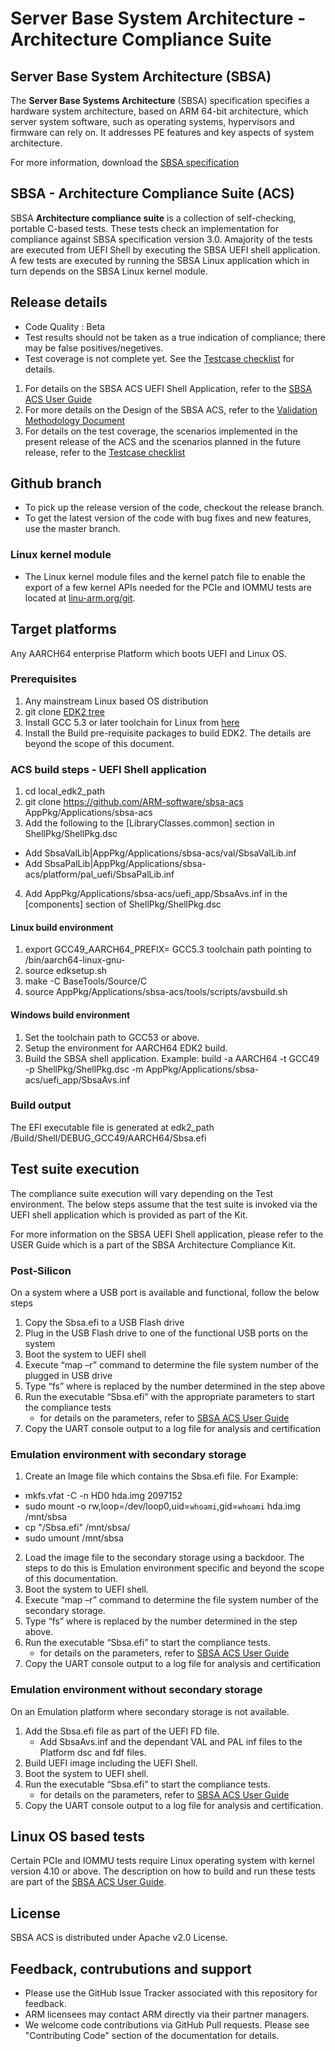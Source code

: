 
# Server Base System Architecture - Architecture Compliance Suite


## Server Base System Architecture (SBSA)
The **Server Base Systems Architecture** (SBSA) specification specifies a hardware system architecture, based on ARM 64-bit architecture, which server system software, such as operating systems, hypervisors and firmware can rely on. It addresses PE features and key aspects of system architecture. 

For more information, download the [SBSA specification](http://infocenter.arm.com/help/index.jsp?topic=/com.arm.doc.den0029/index.html)


## SBSA - Architecture Compliance Suite (ACS)

SBSA **Architecture compliance suite** is a collection of self-checking, portable C-based tests.
These tests check an implementation for compliance against SBSA specification version 3.0.
Amajority of the tests are executed from UEFI Shell by executing the SBSA UEFI shell application.
A few tests are executed by running the SBSA Linux application which in turn depends on the SBSA Linux kernel module.


## Release details
 - Code Quality  : Beta
 - Test results should not be taken as a true indication of compliance; there may be false positives/negetives.
 - Test coverage is not complete yet. See the [Testcase checklist](docs/testcase-checklist.md) for details.

1. For details on the SBSA ACS UEFI Shell Application, refer to the [SBSA ACS User Guide](docs/SBSA_ACS_User_Guide.pdf)
2. For more details on the Design of the SBSA ACS, refer to the [Validation Methodology Document](docs/SBSA_Val_Methodolgy.pdf)
3. For details on the test coverage, the scenarios implemented in the present release of the ACS and the scenarios planned in the future release, refer to the [Testcase checklist](docs/testcase-checklist.md)

## Github branch
  - To pick up the release version of the code, checkout the release branch.
  - To get the latest version of the code with bug fixes and new features, use the master branch.

### Linux kernel module
  - The Linux kernel module files and the kernel patch file to enable the export of a few kernel APIs needed for the PCIe and IOMMU tests are located at [linu-arm.org/git](linux-arm.org/linux-acs.git).

## Target platforms
  Any AARCH64 enterprise Platform which boots UEFI and Linux OS.

### Prerequisites

1. Any mainstream Linux based OS distribution
2. git clone [EDK2 tree](https://github.com/tianocore/edk2)
3. Install GCC 5.3 or later toolchain for Linux from [here](https://releases.linaro.org/components/toolchain/binaries/)
4. Install the Build pre-requisite packages to build EDK2. The details are beyond the scope of this document.


### ACS build steps - UEFI Shell application

1.  cd local_edk2_path
2.  git clone https://github.com/ARM-software/sbsa-acs AppPkg/Applications/sbsa-acs
3.  Add the following to the [LibraryClasses.common] section in ShellPkg/ShellPkg.dsc
   - Add  SbsaValLib|AppPkg/Applications/sbsa-acs/val/SbsaValLib.inf
   - Add  SbsaPalLib|AppPkg/Applications/sbsa-acs/platform/pal_uefi/SbsaPalLib.inf
4.  Add AppPkg/Applications/sbsa-acs/uefi_app/SbsaAvs.inf in the [components] section of ShellPkg/ShellPkg.dsc

#### Linux build environment
1.  export GCC49_AARCH64_PREFIX= GCC5.3 toolchain path pointing to /bin/aarch64-linux-gnu-
2.  source edksetup.sh
3.  make -C BaseTools/Source/C
4.  source AppPkg/Applications/sbsa-acs/tools/scripts/avsbuild.sh

#### Windows build environment
1. Set the toolchain path to GCC53 or above.
2. Setup the environment for AARCH64 EDK2 build.
3. Build the SBSA shell application. Example: build -a AARCH64 -t GCC49 -p ShellPkg/ShellPkg.dsc -m
   AppPkg/Applications/sbsa-acs/uefi_app/SbsaAvs.inf

### Build output

The EFI executable file is generated at 
edk2_path /Build/Shell/DEBUG_GCC49/AARCH64/Sbsa.efi


## Test suite execution

The compliance suite execution will vary depending on the Test environment. The below steps assume that the test suite is invoked via the UEFI shell application which is provided as part of the Kit.

For more information on the SBSA UEFI Shell application, please refer to the USER Guide which is a part of the SBSA Architecture Compliance Kit.

### Post-Silicon

On a system where a USB port is available and functional, follow the below steps

1. Copy the Sbsa.efi to a USB Flash drive
2. Plug in the USB Flash drive to one of the functional USB ports on the system
3. Boot the system to UEFI shell
4. Execute “map –r” command to determine the file system number of the plugged in USB drive
5. Type “fs<x>” where <x> is replaced by the number determined in the step above
6. Run the executable “Sbsa.efi” with the appropriate parameters to start the compliance tests
   - for details on the parameters, refer to [SBSA ACS User Guide](docs/SBSA_ACS_User_Guide.pdf)
7. Copy the UART console output to a log file for analysis and certification


### Emulation environment with secondary storage

1. Create an Image file which contains the Sbsa.efi file. For Example:
  - mkfs.vfat -C -n HD0 hda.img 2097152
  - sudo mount -o rw,loop=/dev/loop0,uid=`whoami`,gid=`whoami` hda.img /mnt/sbsa
  - cp  "<path to application>/Sbsa.efi" /mnt/sbsa/
  - sudo umount /mnt/sbsa
2. Load the image file to the secondary storage using a backdoor. The steps to do this is Emulation environment specific and beyond the scope of this documentation. 
3. Boot the system to UEFI shell.
4. Execute “map –r” command to determine the file system number of the secondary storage.
5. Type “fs<x>” where <x> is replaced by the number determined in the step above.
6. Run the executable “Sbsa.efi” to start the compliance tests.
    - for details on the parameters, refer to [SBSA ACS User Guide](docs/SBSA_ACS_User_Guide.pdf)
7. Copy the UART console output to a log file for analysis and certification

### Emulation environment without secondary storage

On an Emulation platform where secondary storage is not available.

1. Add the Sbsa.efi file as part of the UEFI FD file.
    - Add SbsaAvs.inf and the dependant VAL and PAL inf files to the Platform dsc and fdf files.
2. Build UEFI image including the UEFI Shell.
3. Boot the system to UEFI shell.
4. Run the executable “Sbsa.efi” to start the compliance tests.
    - for details on the parameters, refer to [SBSA ACS User Guide](docs/SBSA_ACS_User_Guide.pdf)
5. Copy the UART console output to a log file for analysis and certification.


## Linux OS based tests
Certain PCIe and IOMMU tests require Linux operating system with kernel version 4.10 or above. The description on how to build and run these tests are part of the [SBSA ACS User Guide](docs/SBSA_ACS_User_Guide.pdf).


## License
SBSA ACS is distributed under Apache v2.0 License.


## Feedback, contrubutions and support

 - Please use the GitHub Issue Tracker associated with this repository for feedback.
 - ARM licensees may contact ARM directly via their partner managers.
 - We welcome code contributions via GitHub Pull requests. Please see "Contributing Code" section of the documentation for details.
